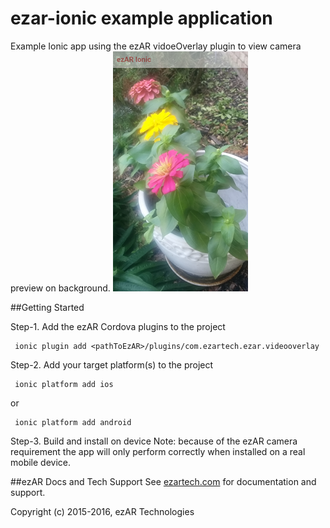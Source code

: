 # ezar-ionic example application
Example Ionic app using the ezAR vidoeOverlay plugin to view camera preview on background. 
![screenshot](screenshot.png) 

##Getting Started


Step-1.  Add the ezAR Cordova plugins to the project

     ionic plugin add <pathToEzAR>/plugins/com.ezartech.ezar.videooverlay
     
Step-2.  Add your target platform(s) to the project

     ionic platform add ios
    
or

     ionic platform add android


Step-3.  Build and install on device
Note: because of the ezAR camera requirement the app will only perform correctly when installed on a real mobile device.


##ezAR Docs and Tech Support
See [ezartech.com](http://ezartech.com) for documentation and support.


Copyright (c) 2015-2016, ezAR Technologies
